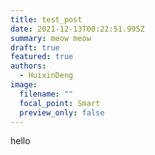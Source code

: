 ```yaml
---
title: test_post
date: 2021-12-13T00:22:51.995Z
summary: meow meow
draft: true
featured: true
authors:
  - HuixinDeng
image:
  filename: ""
  focal_point: Smart
  preview_only: false
---
```

hello